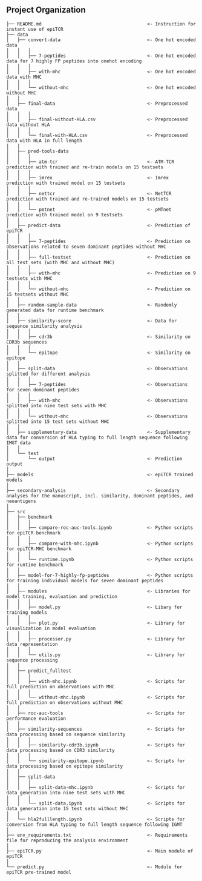 ## Project Organization

    ├── README.md                                       <- Instruction for instant use of epiTCR
    ├── data
    │   ├── convert-data                                <- One hot encoded data
    │   │   │
    │   │   ├── 7-peptides                              <- One hot encoded data for 7 highly FP peptides into onehot encoding
    │   │   │
    │   │   ├── with-mhc                                <- One hot encoded data with MHC
    │   │   │
    │   │   └── without-mhc                             <- One hot encoded  without MHC
    │   │      
    │   ├── final-data                                  <- Preprocessed data
    │   │   │
    │   │   ├── final-without-HLA.csv                   <- Preprocessed data without HLA   
    │   │   │
    │   │   └── final-with-HLA.csv                      <- Preprocessed data with HLA in full length
    |   |
    │   ├── pred-tools-data                             
    │   │   │
    │   │   ├── atm-tcr                                 <- ATM-TCR prediction with trained and re-train models on 15 testsets
    │   │   │
    │   │   ├── imrex                                   <- Imrex prediction with trained model on 15 testsets
    │   │   │                                           
    │   │   ├── nettcr                                  <- NetTCR prediction with trained and re-trained models on 15 testsets
    │   │   │                                           
    │   │   └── pmtnet                                  <- pMTnet prediction with trained model on 9 testsets 
    │   │
    │   ├── predict-data                                <- Prediction of epiTCR
    │   │   │                                           
    │   │   ├── 7-peptides                              <- Prediction on observations related to seven dominant peptides without MHC
    │   │   │                                           
    │   │   ├── full-testset                            <- Prediction on all test sets (with MHC and without MHC)
    │   │   │                                           
    │   │   ├── with-mhc                                <- Prediction on 9 testsets with MHC
    │   │   │                                           
    │   │   └── without-mhc                             <- Prediction on 15 testsets without MHC
    │   │
    │   ├── random-sample-data                          <- Randomly generated data for runtime benchmark
    │   │
    │   ├── similarity-score                            <- Data for sequence similarity analysis
    │   │   │                                           
    │   │   ├── cdr3b                                   <- Similarity on CDR3b sequences
    │   │   │                                           
    │   │   └── epitope                                 <- Similarity on epitope
    │   │
    │   ├── split-data                                  <- Observations splitted for different analysis
    │   │   │                                           
    │   │   ├── 7-peptides                              <- Observations for seven dominant peptides
    │   │   │                                           
    │   │   ├── with-mhc                                <- Observations splitted into nine test sets with MHC
    │   │   │                                           
    │   │   └── without-mhc                             <- Observations splitted into 15 test sets without MHC
    │   │
    │   ├── supplementary-data                          <- Supplementary data for conversion of HLA typing to full length sequence following IMGT data
    │   │
    │   └── test                                            
    │       └── output                                  <- Prediction output 
    │
    ├── models                                          <- epiTCR trained models
    │
    ├── secondary-analysis                              <- Secondary analyses for the manuscript, incl. similarity, dominant peptides, and neoantigens
    │
    ├── src                                             
    │   ├── benchmark                                   
    │   │   │                                           
    │   │   ├── compare-roc-auc-tools.ipynb             <- Python scripts for epiTCR benchmark
    │   │   │                                           
    │   │   ├── compare-with-mhc.ipynb                  <- Python scripts for epiTCR-MHC benchmark
    │   │   │                                           
    │   │   └── runtime.ipynb                           <- Python scripts for runtime benchmark
    │   │
    │   ├── model-for-7-highly-fp-peptides              <- Python scripts for training individual models for seven dominant peptides
    │   │
    │   ├── modules                                     <- Libraries for model training, evaluation and prediction
    │   │   │
    │   │   ├── model.py                                <- Libary for training models
    │   │   │         
    │   │   ├── plot.py                                 <- Library for visualization in model evaluation
    │   │   │                                           
    │   │   ├── processor.py                            <- Library for data representation
    │   │   │                                                                             
    │   │   └── utils.py                                <- Library for sequence processing
    │   │
    │   ├── predict_fulltest                            
    │   │   │                                           
    │   │   ├── with-mhc.ipynb                          <- Scripts for full prediction on observations with MHC
    │   │   │                                           
    │   │   └── without-mhc.ipynb                       <- Scripts for full prediction on observations without MHC 
    │   │
    │   ├── roc-auc-tools                               <- Scripts for performance evaluation
    │   │
    │   ├── similarity-sequences                        <- Scripts for data processing based on sequence similarity
    │   │   │                                           
    │   │   ├── similarity-cdr3b.ipynb                  <- Scripts for data processing based on CDR3 similarity
    │   │   │                                           
    │   │   └── similarity-epitope.ipynb                <- Scripts for data processing based on epitope similarity
    │   │
    │   ├── split-data                                 
    │   │   │                                           
    │   │   ├── split-data-mhc.ipynb                    <- Scripts for data generation into nine test sets with MHC
    │   │   │                                           
    │   │   └── split-data.ipynb                        <- Scripts for data generation into 15 test sets without MHC
    │   │
    │   └── hla2fulllength.ipynb                        <- Scripts for conversion from HLA typing to full length sequence following IGMT 
    │
    ├── env_requirements.txt                            <- Requirements file for reproducing the analysis environment
    │
    ├── epiTCR.py                                       <- Main module of epiTCR
    │                                                   
    └── predict.py                                      <- Module for epiTCR pre-trained model
